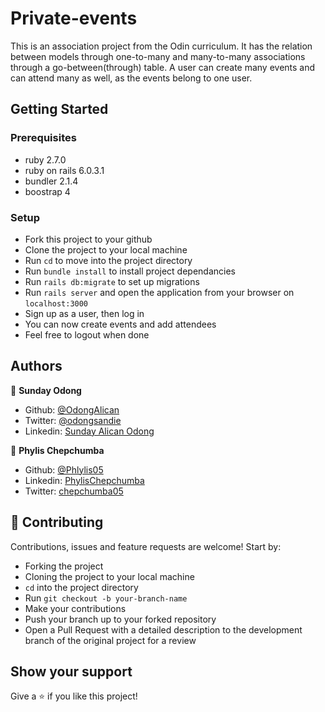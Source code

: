 # Private-events
This is an association project from the Odin curriculum. It has the relation between models through one-to-many and many-to-many associations through a go-between(through) table. A user can create many events and can attend many as well, as the events belong to one user.


## Getting Started

### Prerequisites
- ruby 2.7.0
- ruby on rails 6.0.3.1
- bundler 2.1.4
- boostrap 4

### Setup

- Fork this project to your github
- Clone the project to your local machine
- Run `cd` to move into the project directory
- Run `bundle install` to install project dependancies
- Run `rails db:migrate` to set up migrations
- Run `rails server` and open the application from your browser on `localhost:3000`
- Sign up as a user, then log in
- You can now create events and add attendees
- Feel free to logout when done

## Authors

👤 **Sunday Odong**

- Github: [@OdongAlican](https://github.com/OdongAlican)
- Twitter: [@odongsandie](https://twitter.com/odongsandie)
- Linkedin: [Sunday Alican Odong](https://www.linkedin.com/in/sunday-alican-odong-b99226b7/)

👤 **Phylis Chepchumba**

- Github: [@Phlylis05](https://github.com/Phlylis05)
- Linkedin: [PhylisChepchumba](https://linkedin.com/PhylisChepchumba)
- Twitter: [chepchumba05](https://twitter.com/chepchumba05)

## 🤝 Contributing

Contributions, issues and feature requests are welcome! Start by:

- Forking the project
- Cloning the project to your local machine
- `cd` into the project directory
- Run `git checkout -b your-branch-name`
- Make your contributions
- Push your branch up to your forked repository
- Open a Pull Request with a detailed description to the development branch of the original project for a review

## Show your support

Give a ⭐️ if you like this project!

